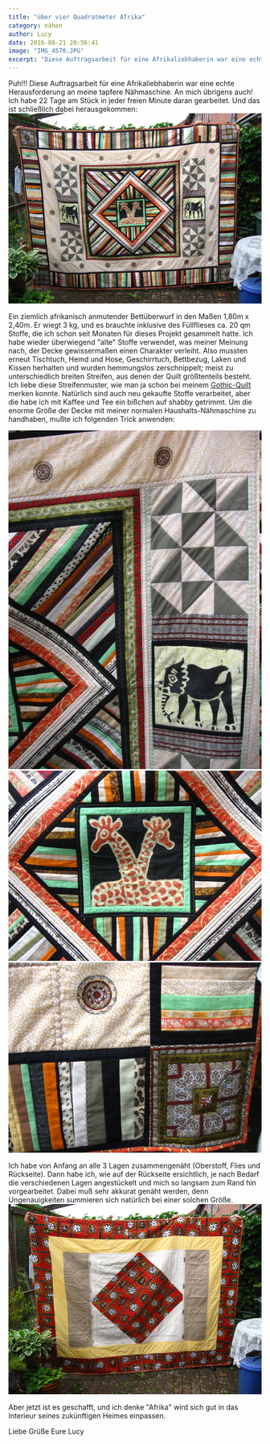 ```yaml
---
title: "über vier Quadratmeter Afrika"
category: nähen
author: Lucy
date: 2016-08-21 20:56:41
image: "IMG_4570.JPG"
excerpt: "Diese Auftragsarbeit für eine Afrikaliebhaberin war eine echte Herausforderung an meine tapfere Nähmaschine."
---
```


Puh!!!
Diese Auftragsarbeit für eine Afrikaliebhaberin war eine echte Herausforderung an meine tapfere Nähmaschine. An mich übrigens auch! Ich habe 22 Tage am Stück in jeder freien Minute daran gearbeitet. Und das ist schließlich dabei herausgekommen:
![Afrika](IMG_4568.JPG)

Ein ziemlich afrikanisch anmutender Bettüberwurf in den Maßen 1,80m x 2,40m. Er wiegt 3 kg, und es brauchte inklusive des Füllflieses ca. 20 qm Stoffe, die ich schon seit Monaten für dieses Projekt gesammelt hatte.
Ich habe wieder überwiegend "alte" Stoffe verwendet, was meiner Meinung nach, der Decke gewissermaßen einen Charakter verleiht. Also mussten erneut Tischtuch, Hemd und Hose, Geschirrtuch, Bettbezug, Laken und Kissen herhalten und wurden hemmungslos zerschnippelt; meist zu unterschiedlich breiten Streifen, aus denen der Quilt größtenteils besteht. Ich liebe diese Streifenmuster, wie man ja schon bei meinem [Gothic-Quilt](/2016/02/ein-altes-gothic-bild-heut-mal-als-quilt/) merken konnte. Natürlich sind auch neu gekaufte Stoffe verarbeitet, aber die habe ich mit Kaffee und Tee ein bißchen auf shabby getrimmt. Um die enorme Größe der Decke mit meiner normalen Haushalts-Nähmaschine zu handhaben, mußte ich folgenden Trick anwenden:

![Rand](IMG_4569.JPG)
![Mitte](IMG_4570.JPG)
![Ecke](IMG_4571.JPG)

Ich habe von Anfang an alle 3 Lagen zusammengenäht (Oberstoff, Flies und Rückseite). Dann habe ich, wie auf der Rückseite ersichtlich, je nach Bedarf die verschiedenen Lagen angestückelt und mich so langsam zum Rand hin vorgearbeitet. Dabei muß sehr akkurat genäht werden, denn Ungenauigkeiten summieren sich natürlich bei einer solchen Größe.
![Rückseite](IMG_4567.JPG)

Aber jetzt ist es geschafft, und ich denke "Afrika" wird sich gut in das Interieur seines zukünftigen Heimes einpassen.

Liebe Grüße Eure Lucy


